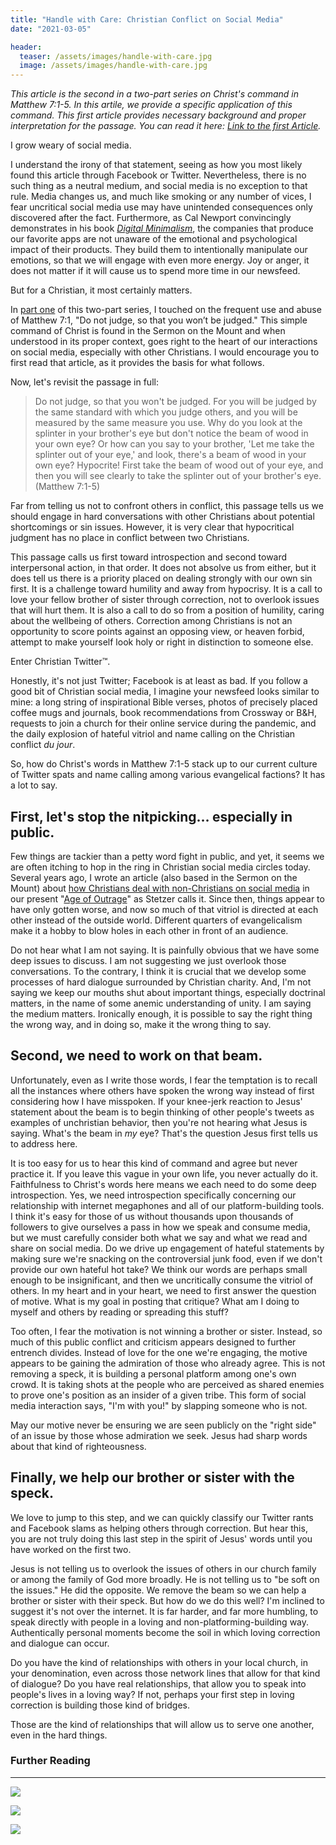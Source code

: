 ```yaml
---
title: "Handle with Care: Christian Conflict on Social Media"
date: "2021-03-05"

header:
  teaser: /assets/images/handle-with-care.jpg
  image: /assets/images/handle-with-care.jpg
---
```


_This article is the second in a two-part series on Christ's command in Matthew 7:1-5. In this artile, we provide a specific application of this command. This first article provides necessary background and proper interpretation for the passage. You can read it here: [Link to the first Article](https://keelancook.com/?p=4486)._

I grow weary of social media.

I understand the irony of that statement, seeing as how you most likely found this article through Facebook or Twitter. Nevertheless, there is no such thing as a neutral medium, and social media is no exception to that rule. Media changes us, and much like smoking or any number of vices, I fear uncritical social media use may have unintended consequences only discovered after the fact. Furthermore, as Cal Newport convincingly demonstrates in his book _[Digital Minimalism](https://amzn.to/3kv1fWZ)_, the companies that produce our favorite apps are not unaware of the emotional and psychological impact of their products. They build them to intentionally manipulate our emotions, so that we will engage with even more energy. Joy or anger, it does not matter if it will cause us to spend more time in our newsfeed.

But for a Christian, it most certainly matters.

In [part one](https://keelancook.com/?p=4486) of this two-part series, I touched on the frequent use and abuse of Matthew 7:1, "Do not judge, so that you won’t be judged." This simple command of Christ is found in the Sermon on the Mount and when understood in its proper context, goes right to the heart of our interactions on social media, especially with other Christians. I would encourage you to first read that article, as it provides the basis for what follows.

Now, let's revisit the passage in full:

> Do not judge, so that you won't be judged. For you will be judged by the same standard with which you judge others, and you will be measured by the same measure you use. Why do you look at the splinter in your brother's eye but don't notice the beam of wood in your own eye? Or how can you say to your brother, 'Let me take the splinter out of your eye,' and look, there's a beam of wood in your own eye? Hypocrite! First take the beam of wood out of your eye, and then you will see clearly to take the splinter out of your brother's eye. (Matthew 7:1-5)

Far from telling us not to confront others in conflict, this passage tells us we should engage in hard conversations with other Christians about potential shortcomings or sin issues. However, it is very clear that hypocritical judgment has no place in conflict between two Christians.

This passage calls us first toward introspection and second toward interpersonal action, in that order. It does not absolve us from either, but it does tell us there is a priority placed on dealing strongly with our own sin first. It is a challenge toward humility and away from hypocrisy. It is a call to love your fellow brother of sister through correction, not to overlook issues that will hurt them. It is also a call to do so from a position of humility, caring about the wellbeing of others. Correction among Christians is not an opportunity to score points against an opposing view, or heaven forbid, attempt to make yourself look holy or right in distinction to someone else.

Enter Christian Twitter™.

Honestly, it's not just Twitter; Facebook is at least as bad. If you follow a good bit of Christian social media, I imagine your newsfeed looks similar to mine: a long string of inspirational Bible verses, photos of precisely placed coffee mugs and journals, book recommendations from Crossway or B&H, requests to join a church for their online service during the pandemic, and the daily explosion of hateful vitriol and name calling on the Christian conflict _du jour_.

So, how do Christ's words in Matthew 7:1-5 stack up to our current culture of Twitter spats and name calling among various evangelical factions? It has a lot to say.

## First, let's stop the nitpicking… especially in public.

Few things are tackier than a petty word fight in public, and yet, it seems we are often itching to hop in the ring in Christian social media circles today. Several years ago, I wrote an article (also based in the Sermon on the Mount) about [how Christians deal with non-Christians on social media](https://keelancook.com/2018/08/02/living-like-a-christian-in-an-outrage-culture/) in our present "[Age of Outrage](https://amzn.to/3bUkaGL)" as Stetzer calls it. Since then, things appear to have only gotten worse, and now so much of that vitriol is directed at each other instead of the outside world. Different quarters of evangelicalism make it a hobby to blow holes in each other in front of an audience.

Do not hear what I am not saying. It is painfully obvious that we have some deep issues to discuss. I am not suggesting we just overlook those conversations. To the contrary, I think it is crucial that we develop some processes of hard dialogue surrounded by Christian charity. And, I'm not saying we keep our mouths shut about important things, especially doctrinal matters, in the name of some anemic understanding of unity. I am saying the medium matters. Ironically enough, it is possible to say the right thing the wrong way, and in doing so, make it the wrong thing to say.

## Second, we need to work on that beam.

Unfortunately, even as I write those words, I fear the temptation is to recall all the instances where others have spoken the wrong way instead of first considering how I have misspoken. If your knee-jerk reaction to Jesus' statement about the beam is to begin thinking of other people's tweets as examples of unchristian behavior, then you're not hearing what Jesus is saying. What's the beam in _my_ eye? That's the question Jesus first tells us to address here.

It is too easy for us to hear this kind of command and agree but never practice it. If you leave this vague in your own life, you never actually do it. Faithfulness to Christ's words here means we each need to do some deep introspection. Yes, we need introspection specifically concerning our relationship with internet megaphones and all of our platform-building tools. I think it's easy for those of us without thousands upon thousands of followers to give ourselves a pass in how we speak and consume media, but we must carefully consider both what we say and what we read and share on social media. Do we drive up engagement of hateful statements by making sure we're snacking on the controversial junk food, even if we don't provide our own hateful hot take? We think our words are perhaps small enough to be insignificant, and then we uncritically consume the vitriol of others. In my heart and in your heart, we need to first answer the question of motive. What is my goal in posting that critique? What am I doing to myself and others by reading or spreading this stuff?

Too often, I fear the motivation is not winning a brother or sister. Instead, so much of this public conflict and criticism appears designed to further entrench divides. Instead of love for the one we're engaging, the motive appears to be gaining the admiration of those who already agree. This is not removing a speck, it is building a personal platform among one's own crowd. It is taking shots at the people who are perceived as shared enemies to prove one's position as an insider of a given tribe. This form of social media interaction says, "I'm with you!" by slapping someone who is not.

May our motive never be ensuring we are seen publicly on the "right side" of an issue by those whose admiration we seek. Jesus had sharp words about that kind of righteousness.

## Finally, we help our brother or sister with the speck.

We love to jump to this step, and we can quickly classify our Twitter rants and Facebook slams as helping others through correction. But hear this, you are not truly doing this last step in the spirit of Jesus' words until you have worked on the first two.

Jesus is not telling us to overlook the issues of others in our church family or among the family of God more broadly. He is not telling us to "be soft on the issues." He did the opposite. We remove the beam so we can help a brother or sister with their speck. But how do we do this well? I'm inclined to suggest it's not over the internet. It is far harder, and far more humbling, to speak directly with people in a loving and non-platforming-building way. Authentically personal moments become the soil in which loving correction and dialogue can occur.

Do you have the kind of relationships with others in your local church, in your denomination, even across those network lines that allow for that kind of dialogue? Do you have real relationships, that allow you to speak into people's lives in a loving way? If not, perhaps your first step in loving correction is building those kind of bridges.

Those are the kind of relationships that will allow us to serve one another, even in the hard things.

### Further Reading
---
<p float="left">
  <a href="https://www.amazon.com/Christians-Age-Outrage-Bring-World/dp/1496433629?dchild=1&keywords=age+of+outrage+stetzer&qid=1614544786&sr=8-1&linkCode=li3&tag=keelancook-20&linkId=0a82da807034133ab27ed1f122b9ae01&language=en_US&ref_=as_li_ss_il" target="_blank"><img border="0" src="//ws-na.amazon-adsystem.com/widgets/q?_encoding=UTF8&ASIN=1496433629&Format=_SL250_&ID=AsinImage&MarketPlace=US&ServiceVersion=20070822&WS=1&tag=keelancook-20&language=en_US" ></a><img src="https://ir-na.amazon-adsystem.com/e/ir?t=keelancook-20&language=en_US&l=li3&o=1&a=1496433629" width="1" height="1" border="0" alt="" style="border:none !important; margin:0px !important;" />
  
  <a href="https://www.amazon.com/Sermon-Mount-Restoring-Christs-Theology-ebook/dp/B005U782GW?dchild=1&keywords=quarles+sermon+on+the+mount&qid=1614544484&sr=8-2&linkCode=li3&tag=keelancook-20&linkId=5e1dd6742a1dfe47b6eee2ba6bf5adcb&language=en_US&ref_=as_li_ss_il" target="_blank"><img border="0" src="//ws-na.amazon-adsystem.com/widgets/q?_encoding=UTF8&ASIN=B005U782GW&Format=_SL250_&ID=AsinImage&MarketPlace=US&ServiceVersion=20070822&WS=1&tag=keelancook-20&language=en_US" ></a><img src="https://ir-na.amazon-adsystem.com/e/ir?t=keelancook-20&language=en_US&l=li3&o=1&a=B005U782GW" width="1" height="1" border="0" alt="" style="border:none !important; margin:0px !important;" />
  
  <a href="https://www.amazon.com/dp/B07DBRBP7G?_encoding=UTF8&btkr=1&linkCode=li3&tag=keelancook-20&linkId=630fc74bf7528bb8123d79e368047e13&language=en_US&ref_=as_li_ss_il" target="_blank"><img border="0" src="//ws-na.amazon-adsystem.com/widgets/q?_encoding=UTF8&ASIN=B07DBRBP7G&Format=_SL250_&ID=AsinImage&MarketPlace=US&ServiceVersion=20070822&WS=1&tag=keelancook-20&language=en_US" ></a><img src="https://ir-na.amazon-adsystem.com/e/ir?t=keelancook-20&language=en_US&l=li3&o=1&a=B07DBRBP7G" width="1" height="1" border="0" alt="" style="border:none !important; margin:0px !important;" />
</p>

